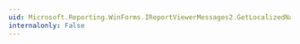 ```yaml
---
uid: Microsoft.Reporting.WinForms.IReportViewerMessages2.GetLocalizedNameForRenderingExtension(System.String)
internalonly: False
---
```

